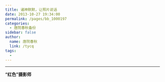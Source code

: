 ```yaml
---
title: 诸神默默，让照片说话
date: 2013-10-27 19:34:00
permalink: /pages/bb_1000197
categories: 
  - 唐院春秋备份
sidebar: false
author: 
  name: 唐院春秋
  link: /tycq
tags: 
  - 
---
```


* * *

  
**“红色”摄影师**